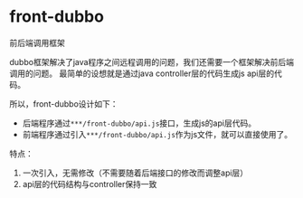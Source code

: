 # front-dubbo
前后端调用框架

dubbo框架解决了java程序之间远程调用的问题，我们还需要一个框架解决前后端调用的问题。
最简单的设想就是通过java controller层的代码生成js api层的代码。

所以，front-dubbo设计如下：

+ 后端程序通过`***/front-dubbo/api.js`接口，生成js的api层代码。
+ 前端程序通过引入`***/front-dubbo/api.js`作为js文件，就可以直接使用了。

特点：

1. 一次引入，无需修改（不需要随着后端接口的修改而调整api层）
2. api层的代码结构与controller保持一致
